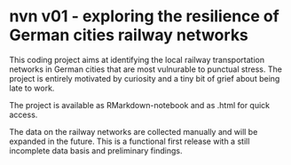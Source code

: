 # nvn v01 - exploring the resilience of German cities railway networks

This coding project aims at identifying the local railway transportation networks in German cities that are most vulnurable to punctual stress. The project is entirely motivated by curiosity and a tiny bit of grief about being late to work.

The project is available as RMarkdown-notebook and as .html for quick access.

The data on the railway networks are collected manually and will be expanded in the future. This is a functional first release with a still incomplete data basis and preliminary findings.
